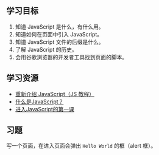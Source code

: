 ## 学习目标
1. 知道 JavaScript 是什么，有什么用。
1. 知道如何在页面中引入 JavaScript。
1. 知道 JavaScript 文件的后缀是什么。
1. 了解 JavaScript 的历史。
1. 会用谷歌浏览器的开发者工具找到页面的脚本。

## 学习资源
* [重新介绍 JavaScript（JS 教程）](https://developer.mozilla.org/zh-CN/docs/Web/JavaScript/A_re-introduction_to_JavaScript)
* [什么是JavaScript？](https://developer.mozilla.org/zh-CN/docs/Learn/JavaScript/First_steps/What_is_JavaScript)
* [进入JavaScript的第一课](https://developer.mozilla.org/zh-CN/docs/Learn/JavaScript/First_steps/A_first_splash)

## 习题
写一个页面，在进入页面会弹出 `Hello World` 的框（alert 框）。
